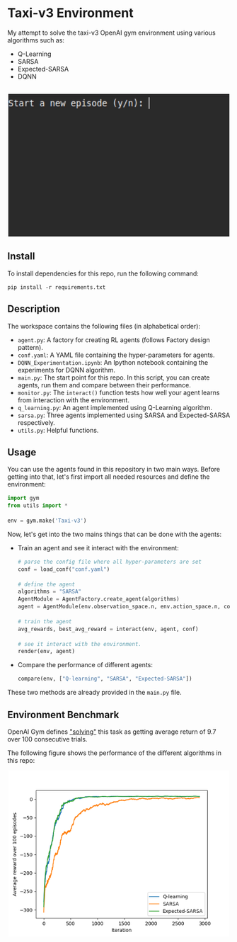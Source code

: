 # Taxi-v3 Environment
My attempt to solve the taxi-v3 OpenAI gym environment using various algorithms
such as:

- Q-Learning
- SARSA
- Expected-SARSA
- DQNN

<br>
<div align="Center">
    <img src="./assets/demo.gif" width=500>
</div>

## Install

To install dependencies for this repo, run the following command:

```
pip install -r requirements.txt
```

## Description

The workspace contains the following files (in alphabetical order):

- `agent.py`: A factory for creating RL agents (follows Factory design pattern).
- `conf.yaml`: A YAML file containing the hyper-parameters for agents.
- `DQNN_Experimentation.ipynb`: An Ipython notebook containing the experiments for DQNN algorithm.
- `main.py`: The start point for this repo. In this script, you can create agents, run them and compare between their performance.
- `monitor.py`: The `interact()` function tests how well your agent learns from interaction with the environment.
- `q_learning.py`: An agent implemented using Q-Learning algorithm.
- `sarsa.py`: Three agents implemented using SARSA and Expected-SARSA respectively.
- `utils.py`: Helpful functions.


## Usage

You can use the agents found in this repository in two main ways. Before getting into that, let's first import all needed resources and define the environment:

```python
import gym
from utils import *

env = gym.make('Taxi-v3')
```

Now, let's get into the two mains things that can be done with the agents:
- Train an agent and see it interact with the environment:
    ```python
    # parse the config file where all hyper-parameters are set
    conf = load_conf("conf.yaml")

    # define the agent
    algorithms = "SARSA"
    AgentModule = AgentFactory.create_agent(algorithms)
    agent = AgentModule(env.observation_space.n, env.action_space.n, conf)
    
    # train the agent
    avg_rewards, best_avg_reward = interact(env, agent, conf)

    # see it interact with the environment.
    render(env, agent)
    ```

- Compare the performance of different agents:
    ```python
    compare(env, ["Q-learning", "SARSA", "Expected-SARSA"])
    ```

These two methods are already provided in the `main.py` file.

## Environment Benchmark

OpenAI Gym defines ["solving"](https://gym.openai.com/envs/Taxi-v3/) this task as getting average return of 9.7 over 100 consecutive trials.

The following figure shows the performance of the different algorithms in this repo:

<div align="Center">
    <img src="./assets/Figure_1.png" width=500>
</div>